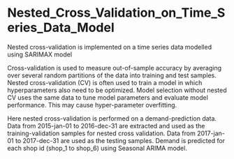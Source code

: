 # Nested_Cross_Validation_on_Time_Series_Data_Model
Nested cross-validation is implemented on a time series data modelled using SARIMAX model 
 
Cross-validation is used to measure out-of-sample accuracy by averaging over several random partitions of the data into training and test samples. Nested cross-validation (CV) is often used to train a model in which hyperparameters also need to be optimized. Model selection without nested CV uses the same data to tune model parameters and evaluate model performance. This may cause hyper-parameter overfitting. 

Here nested cross-validation is performed on a demand-prediction data. Data from 2015-jan-01 to 2016-dec-31 are extracted and used as the training-validation samples for nested cross validation. Data from 2017-jan-01 to 2017-dec-31 are used as the testing samples. Demand is predicted for each shop id (shop_1 to shop_6) using Seasonal ARIMA model. 
